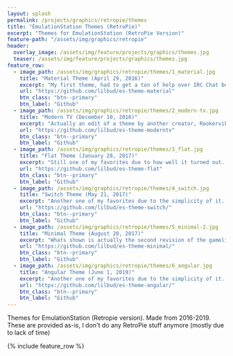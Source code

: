 ```yaml
---
layout: splash
permalink: /projects/graphics/retropie/themes
title: "EmulationStation Themes (RetroPie)"
excerpt: "Themes for EmulationStation (RetroPie Version)"
feature-path: "/assets/img/graphics/retropie"
header:
  overlay_image: /assets/img/feature/projects/graphics/themes.jpg
  teaser: /assets/img/feature/projects/graphics/themes.jpg
feature_row:
  - image_path: /assets/img/graphics/retropie/themes/1_material.jpg
    title: "Material Theme (April 29, 2016)"
    excerpt: "My first theme, had to get a ton of help over IRC Chat because it crashed the frontend due to running out of VRAM"
    url: "https://github.com/lilbud/es-theme-material"
    btn_class: "btn--primary"
    btn_label: "Github"
  - image_path: /assets/img/graphics/retropie/themes/2_modern-tv.jpg
    title: "Modern TV (December 10, 2016)"
    excerpt: "Actually an edit of a theme by another creator, Rookervik. My edits consisted of a gridview and a new layout for the gamelist."
    url: "https://github.com/lilbud/es-theme-moderntv"
    btn_class: "btn--primary"
    btn_label: "Github"
  - image_path: /assets/img/graphics/retropie/themes/3_flat.jpg
    title: "Flat Theme (January 28, 2017)"
    excerpt: "Still one of my favorites due to how well it turned out. Both light and dark themes. [Dark Version Here](https://github.com/lilbud/es-theme-flat-dark)"
    url: "https://github.com/lilbud/es-theme-flat"
    btn_class: "btn--primary"
    btn_label: "Github"
  - image_path: /assets/img/graphics/retropie/themes/4_switch.jpg
    title: "Switch Theme (May 21, 2017)"
    excerpt: "Another one of my favorites due to the simplicity of it. I based the layout off of Grila's Switch Theme for Launchbox."
    url: "https://github.com/lilbud/es-theme-switch/"
    btn_class: "btn--primary"
    btn_label: "Github"
  - image_path: /assets/img/graphics/retropie/themes/5_minimal-2.jpg
    title: "Minimal Theme (August 20, 2017)"
    excerpt: "Whats shown is actually the second revision of the gamelist, made to look like Kodi's default theme."
    url: "https://github.com/lilbud/es-theme-minimal/"
    btn_class: "btn--primary"
    btn_label: "Github"
  - image_path: /assets/img/graphics/retropie/themes/6_angular.jpg
    title: "Angular Theme (June 1, 2019)"
    excerpt: "Another one of my favorites due to the simplicity of it. I based the layout off of Grila's Switch Theme for Launchbox."
    url: "https://github.com/lilbud/es-theme-angular/"
    btn_class: "btn--primary"
    btn_label: "Github"
---
```


Themes for EmulationStation (Retropie version). Made from 2016-2019. These are provided as-is, I don't do any RetroPie stuff anymore (mostly due to lack of time)

{% include feature_row %}
